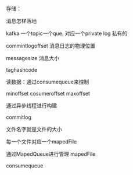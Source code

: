 存储：

消息怎样落地



kafka 一个topic一个que. 对应一个private log 私有的





commintlogoffset  消息日志的物理位置

messagesize 消息大小

taghashcode

读数据：通过consumequeue来控制

minoffset cosumeroffset maxoffset

通过异步线程进行构建



commitlog

文件名字就是文件的大小

每一个文件对应一个mapedFile

通过MapedQueue进行管理 mapedFile





consumequeue







